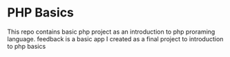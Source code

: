 # PHP Basics
This repo contains basic php project as an introduction to php proraming language.
feedback is a basic app I created as a final project to introduction to php basics

